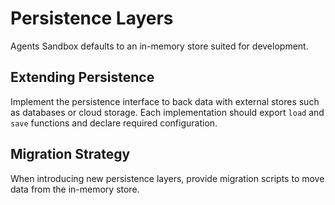 # Persistence Layers

Agents Sandbox defaults to an in-memory store suited for development.

## Extending Persistence

Implement the persistence interface to back data with external stores such as databases or cloud storage. Each implementation should export `load` and `save` functions and declare required configuration.

## Migration Strategy

When introducing new persistence layers, provide migration scripts to move data from the in-memory store.
